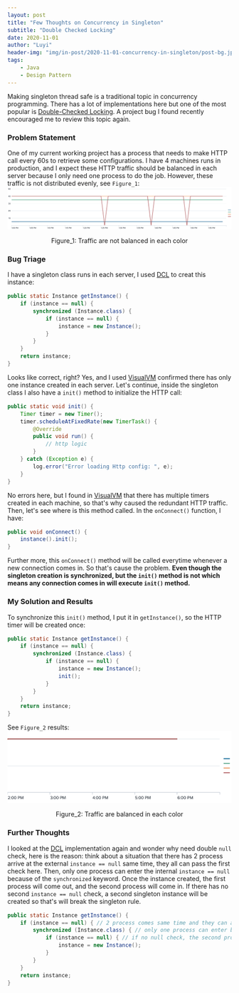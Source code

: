 ```yaml
---
layout: post
title: "Few Thoughts on Concurrency in Singleton"
subtitle: "Double Checked Locking"
date: 2020-11-01
author: "Luyi"
header-img: "img/in-post/2020-11-01-concurrency-in-singleton/post-bg.jpg"
tags: 
    - Java
    - Design Pattern
---
```


Making singleton thread safe is a traditional topic in concurrency programming. There has a lot of implementations here but one of the most popular is [Double-Checked Locking](https://en.wikipedia.org/wiki/Double-checked_locking#Usage_in_Java). A project bug I found recently encouraged me to review this topic again.

### Problem Statement
One of my current working project has a process that needs to make HTTP call every 60s to retrieve some configurations. I have 4 machines runs in production, and I expect these HTTP traffic should be balanced in each server because I only need one process to do the job. However, these traffic is not distributed evenly, see `Figure_1`:
![Figure_1](/img/in-post/2020-11-01-concurrency-in-singleton/Figure_1.png)
<div style="text-align:center">Figure_1: Traffic are not balanced in each color</div>

### Bug Triage
I have a singleton class runs in each server, I used [DCL](https://en.wikipedia.org/wiki/Double-checked_locking#Usage_in_Java) to creat this instance:
```java
public static Instance getInstance() {
    if (instance == null) {
        synchronized (Instance.class) {
            if (instance == null) {
                instance = new Instance();
            }
        }
    }
    return instance;
}
```
Looks like correct, right? Yes, and I used [VisualVM](https://visualvm.github.io/) confirmed there has only one instance created in each server. Let's continue, inside the singleton class I also have a `init()` method to initialize the HTTP call:
```java
public static void init() {
    Timer timer = new Timer();
    timer.scheduleAtFixedRate(new TimerTask() {
        @Override
        public void run() {
            // http logic
        }
    } catch (Exception e) {
        log.error("Error loading Http config: ", e);
    }
}
```
No errors here, but I found in [VisualVM](https://visualvm.github.io/) that there has multiple timers created in each machine, so that's why caused the redundant HTTP traffic. Then, let's see where is this method called. In the `onConnect()` function, I have:
```java
public void onConnect() {
    instance().init();
}
```
Further more, this `onConnect()` method will be called everytime whenever a new connection comes in. So that's cause the problem. **Even though the singleton creation is synchronized, but the `init()` method is not which means any connection comes in will execute `init()` method.**

### My Solution and Results
To synchronize this `init()` method, I put it in `getInstance()`, so the HTTP timer will be created once:
```java
public static Instance getInstance() {
    if (instance == null) {
        synchronized (Instance.class) {
            if (instance == null) {
                instance = new Instance();
                init();
            }
        }
    }
    return instance;
}
```
See `Figure_2` results:
![Figure_2](/img/in-post/2020-11-01-concurrency-in-singleton/Figure_2.png)
<div style="text-align:center">Figure_2: Traffic are balanced in each color</div>

### Further Thoughts
I looked at the [DCL](https://en.wikipedia.org/wiki/Double-checked_locking#Usage_in_Java) implementation again and wonder why need double `null` check, here is the reason: think about a situation that there has 2 process arrive at the external `instance == null` same time, they all can pass the first check here. Then, only one process can enter the internal `instance == null` because of the `synchronized` keyword. Once the instance created, the first process will come out, and the second process will come in. If there has no second `instance == null` check, a second singleton instance will be created so that's will break the singleton rule.
```java
public static Instance getInstance() {
    if (instance == null) { // 2 process comes same time and they can all pass here.
        synchronized (Instance.class) { // only one process can enter because of the synchronized.
            if (instance == null) { // if no null check, the second process will create a new singleton when the first process comes out.
                instance = new Instance();
            }
        }
    }
    return instance;
}
```

